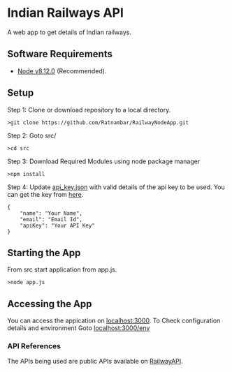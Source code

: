 # Indian Railways API

A web app to get details of Indian railways.

## Software Requirements
* [Node v8.12.0](https://nodejs.org/en/) (Recommended).
## Setup
Step 1: Clone or download repository to a local directory.

	>git clone https://github.com/Ratnambar/RailwayNodeApp.git

Step 2: Goto src/

	>cd src

Step 3: Download Required Modules using node package manager

	>npm install
Step 4: Update [api_key.json](https://github.com/Ratnambar/RailwayNodeApp/blob/master/src/config/api_key.json) with valid details of the api key to be used. You can get the key from [here](https://railwayapi.com/).

	{
		"name": "Your Name",
		"email": "Email Id",
		"apiKey": "Your API Key"
	}

## Starting the App
From src start application from app.js.

	>node app.js

 
## Accessing the App
You can access the appication on [localhost:3000](localhost:3000).
To Check configuration details and environment Goto [localhost:3000/env](localhost:3000/env)


### API References
The APIs being used are public APIs available on [RailwayAPI](https://railwayapi.com/api/).